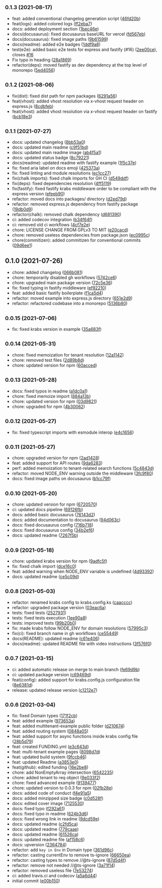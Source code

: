 ## <small>0.1.3 (2021-08-17)</small>

- feat: added conventional changelog generation script ([46fd20b](https://github.com/MicheleRiva/krabs/commit/46fd20b))
- feat(logs): added colored logs ([ff2eba7](https://github.com/MicheleRiva/krabs/commit/ff2eba7))
- docs: added deployment section ([1bec46e](https://github.com/MicheleRiva/krabs/commit/1bec46e))
- docs(docusaurus): fixed docusaurus baseURL for vercel ([fd567eb](https://github.com/MicheleRiva/krabs/commit/fd567eb))
- docs(docusaurus): fixed image paths ([9b61599](https://github.com/MicheleRiva/krabs/commit/9b61599))
- docs(readme): added e2e badges ([1ddf9a8](https://github.com/MicheleRiva/krabs/commit/1ddf9a8))
- test(e2e): added basic e2e tests for express and fastify (#16) ([2ee00ce](https://github.com/MicheleRiva/krabs/commit/2ee00ce)), closes [#16](https://github.com/MicheleRiva/krabs/issues/16)
- Fix typo in heading ([28a1869](https://github.com/MicheleRiva/krabs/commit/28a1869))
- refactor(deps): moved fastify as dev dependency at the top level of monorepo ([5ed4056](https://github.com/MicheleRiva/krabs/commit/5ed4056))

## <small>0.1.2 (2021-08-06)</small>

- fix(dist): fixed dist path for npm packages ([6291a56](https://github.com/MicheleRiva/krabs/commit/6291a56))
- feat(vhost): added vhost resolution via x-vhost request header on express.js ([8cdbfeb](https://github.com/MicheleRiva/krabs/commit/8cdbfeb))
- feat(vhost): added vhost resolution via x-vhost request header on fastify ([bcb18e3](https://github.com/MicheleRiva/krabs/commit/bcb18e3))

## <small>0.1.1 (2021-07-27)</small>

- docs: updated changelog ([8bb53a0](https://github.com/MicheleRiva/krabs/commit/8bb53a0))
- docs: updated main readme ([c9f51bd](https://github.com/MicheleRiva/krabs/commit/c9f51bd))
- docs: updated main readme image ([ab4f5a1](https://github.com/MicheleRiva/krabs/commit/ab4f5a1))
- docs: updated status badge ([8c79221](https://github.com/MicheleRiva/krabs/commit/8c79221))
- docs(readme): updated readme with fastify example ([1f5c37e](https://github.com/MicheleRiva/krabs/commit/1f5c37e))
- fix: fixed aria label on docs emoji ([425373a](https://github.com/MicheleRiva/krabs/commit/425373a))
- fix: fixed linting and module resolutions ([ec1cc27](https://github.com/MicheleRiva/krabs/commit/ec1cc27))
- fix(chalk imports): fixed chalk imports for GH CI ([d549ddf](https://github.com/MicheleRiva/krabs/commit/d549ddf))
- fix(deps): fixed dependencies resolution ([4ff5119](https://github.com/MicheleRiva/krabs/commit/4ff5119))
- fix(fastify): fixed fastify krabs middleware order to be compliant with the express version ([efeeb90](https://github.com/MicheleRiva/krabs/commit/efeeb90))
- refactor: moved docs into packages/ directory ([d2ed79d](https://github.com/MicheleRiva/krabs/commit/d2ed79d))
- refactor: removed express.js dependency from fastify package ([19db0d9](https://github.com/MicheleRiva/krabs/commit/19db0d9))
- refactor(chalk): removed chalk dependency ([d681390](https://github.com/MicheleRiva/krabs/commit/d681390))
- ci: added codecov integration ([b34f64f](https://github.com/MicheleRiva/krabs/commit/b34f64f))
- ci: removed old ci workflows ([4cf7e2e](https://github.com/MicheleRiva/krabs/commit/4cf7e2e))
- chore: LICENSE CHANGE FROM GPLv3 TO MIT ([e20cacd](https://github.com/MicheleRiva/krabs/commit/e20cacd))
- chore: removed useless dependencies from package.json ([ec0995c](https://github.com/MicheleRiva/krabs/commit/ec0995c))
- chore(commitizen): added commitizen for conventional commits ([09d6ee1](https://github.com/MicheleRiva/krabs/commit/09d6ee1))

## 0.1.0 (2021-07-26)

- chore: added changelog ([066b081](https://github.com/MicheleRiva/krabs/commit/066b081))
- chore: temporarily disabled gh workflows ([5742ce6](https://github.com/MicheleRiva/krabs/commit/5742ce6))
- chore: upgraded main package version ([72c5e36](https://github.com/MicheleRiva/krabs/commit/72c5e36))
- fix: fixed typing in fastify middleware ([ef92210](https://github.com/MicheleRiva/krabs/commit/ef92210))
- feat: added basic fastify boilerplate ([f1ca5d4](https://github.com/MicheleRiva/krabs/commit/f1ca5d4))
- refactor: moved example into express.js directory ([651e2d9](https://github.com/MicheleRiva/krabs/commit/651e2d9))
- refactor: refactored codebase into a monorepo ([5136b80](https://github.com/MicheleRiva/krabs/commit/5136b80))

## <small>0.0.15 (2021-07-06)</small>

- fix: fixed krabs version in example ([35a683f](https://github.com/MicheleRiva/krabs/commit/35a683f))

## <small>0.0.14 (2021-05-31)</small>

- chore: fixed memoization for tenant resolution ([12a1142](https://github.com/MicheleRiva/krabs/commit/12a1142))
- chore: removed test files ([2d89b8d](https://github.com/MicheleRiva/krabs/commit/2d89b8d))
- chore: updated version for npm ([60acced](https://github.com/MicheleRiva/krabs/commit/60acced))

## <small>0.0.13 (2021-05-28)</small>

- docs: fixed typos in readme ([a1dc0a1](https://github.com/MicheleRiva/krabs/commit/a1dc0a1))
- chore: fixed memoize import ([884a13b](https://github.com/MicheleRiva/krabs/commit/884a13b))
- chore: updated version for npm ([03d9821](https://github.com/MicheleRiva/krabs/commit/03d9821))
- chore: upgraded for npm ([4b30062](https://github.com/MicheleRiva/krabs/commit/4b30062))

## <small>0.0.12 (2021-05-27)</small>

- fix: fixed typescript imports with esmodule interop ([e4c1656](https://github.com/MicheleRiva/krabs/commit/e4c1656))

## <small>0.0.11 (2021-05-27)</small>

- chore: upgraded version for npm ([2ad1428](https://github.com/MicheleRiva/krabs/commit/2ad1428))
- feat: added support for API routes ([9da6283](https://github.com/MicheleRiva/krabs/commit/9da6283))
- perf: added memoization to tenant-related search functions ([5c4843d](https://github.com/MicheleRiva/krabs/commit/5c4843d))
- refactor: moved NODE_ENV warning outside the middleware ([3fc9f80](https://github.com/MicheleRiva/krabs/commit/3fc9f80))
- docs: fixed image paths on docusaurus ([b1cc79f](https://github.com/MicheleRiva/krabs/commit/b1cc79f))

## <small>0.0.10 (2021-05-20)</small>

- chore: updated version for npm ([6720570](https://github.com/MicheleRiva/krabs/commit/6720570))
- ci: updated docs pipeline ([69126fb](https://github.com/MicheleRiva/krabs/commit/69126fb))
- docs: added basic docusaurus ([76143d2](https://github.com/MicheleRiva/krabs/commit/76143d2))
- docs: added documentation to docusaurus ([94d063c](https://github.com/MicheleRiva/krabs/commit/94d063c))
- docs: fixed docusaurus config ([716b718](https://github.com/MicheleRiva/krabs/commit/716b718))
- docs: fixed docusaurus config ([34b2ef6](https://github.com/MicheleRiva/krabs/commit/34b2ef6))
- docs: updated readme ([7267f5b](https://github.com/MicheleRiva/krabs/commit/7267f5b))

## <small>0.0.9 (2021-05-18)</small>

- chore: updated krabs version for npm ([9adfc5f](https://github.com/MicheleRiva/krabs/commit/9adfc5f))
- fix: fixed chalk import ([dce16c0](https://github.com/MicheleRiva/krabs/commit/dce16c0))
- feat: added warning when NODE_ENV variable is undefined ([4d93392](https://github.com/MicheleRiva/krabs/commit/4d93392))
- docs: updated readme ([ce5c09d](https://github.com/MicheleRiva/krabs/commit/ce5c09d))

## <small>0.0.8 (2021-05-03)</small>

- refactor: renamed krabs config to krabs.config.ks ([caacccc](https://github.com/MicheleRiva/krabs/commit/caacccc))
- refactor: upgraded package version ([03eac6a](https://github.com/MicheleRiva/krabs/commit/03eac6a))
- tests: fixed tests ([2527931](https://github.com/MicheleRiva/krabs/commit/2527931))
- tests: fixed tests execution ([1ee90a8](https://github.com/MicheleRiva/krabs/commit/1ee90a8))
- tests: improved tests ([99b20b0](https://github.com/MicheleRiva/krabs/commit/99b20b0))
- fix: made krabs follow NODE_ENV for domain resolutions ([57995c3](https://github.com/MicheleRiva/krabs/commit/57995c3))
- fix(ci): fixed branch name in gh workflows ([ce55449](https://github.com/MicheleRiva/krabs/commit/ce55449))
- docs(README): updated readme ([c61e406](https://github.com/MicheleRiva/krabs/commit/c61e406))
- docs(readme): updated README file with video instructions ([3f576f0](https://github.com/MicheleRiva/krabs/commit/3f576f0))

## <small>0.0.7 (2021-03-15)</small>

- ci: added automatic release on merge to main branch ([fe69d9b](https://github.com/MicheleRiva/krabs/commit/fe69d9b))
- ci: updated package version ([c69469d](https://github.com/MicheleRiva/krabs/commit/c69469d))
- feat(config): added support for krabs.config.js configuration file ([8e6381d](https://github.com/MicheleRiva/krabs/commit/8e6381d))
- release: updated release version ([c1212e7](https://github.com/MicheleRiva/krabs/commit/c1212e7))

## <small>0.0.6 (2021-03-04)</small>

- fix: fixed Domain types ([171f2cb](https://github.com/MicheleRiva/krabs/commit/171f2cb))
- feat: added example ([973653a](https://github.com/MicheleRiva/krabs/commit/973653a))
- feat: added multitenant-example public folder ([d210674](https://github.com/MicheleRiva/krabs/commit/d210674))
- feat: added routing system ([0848a05](https://github.com/MicheleRiva/krabs/commit/0848a05))
- feat: added support for async functions inside krabs config file ([28b5d79](https://github.com/MicheleRiva/krabs/commit/28b5d79))
- feat: created FUNDING.yml ([e3c643d](https://github.com/MicheleRiva/krabs/commit/e3c643d))
- feat: multi-tenant example pages ([8098d7d](https://github.com/MicheleRiva/krabs/commit/8098d7d))
- feat: updated build system ([9fccb46](https://github.com/MicheleRiva/krabs/commit/9fccb46))
- feat: updated Readme ([a3853e0](https://github.com/MicheleRiva/krabs/commit/a3853e0))
- feat(github): edited funding ([16e2be8](https://github.com/MicheleRiva/krabs/commit/16e2be8))
- chore: add NonEmptyArray intersection ([6542235](https://github.com/MicheleRiva/krabs/commit/6542235))
- chore: added tenant to req object ([9e033f2](https://github.com/MicheleRiva/krabs/commit/9e033f2))
- chore: fixed advanced example ([9139477](https://github.com/MicheleRiva/krabs/commit/9139477))
- chore: updated version to 0.0.3 for npm ([02fb28e](https://github.com/MicheleRiva/krabs/commit/02fb28e))
- docs: added code of conduct ([f4e91a5](https://github.com/MicheleRiva/krabs/commit/f4e91a5))
- docs: added minzipped size badge ([c0d528f](https://github.com/MicheleRiva/krabs/commit/c0d528f))
- docs: edited cover image ([7125530](https://github.com/MicheleRiva/krabs/commit/7125530))
- docs: fixed typo ([f292a61](https://github.com/MicheleRiva/krabs/commit/f292a61))
- docs: fixed typo in readme ([624b3d6](https://github.com/MicheleRiva/krabs/commit/624b3d6))
- docs: fixed wrong link in readme ([9dcd59e](https://github.com/MicheleRiva/krabs/commit/9dcd59e))
- docs: updated readme ([c2fd5ca](https://github.com/MicheleRiva/krabs/commit/c2fd5ca))
- docs: updated readme ([779caae](https://github.com/MicheleRiva/krabs/commit/779caae))
- docs: updated readme ([61526ca](https://github.com/MicheleRiva/krabs/commit/61526ca))
- docs: updated readme file ([af158c6](https://github.com/MicheleRiva/krabs/commit/af158c6))
- docs: upversion ([2364784](https://github.com/MicheleRiva/krabs/commit/2364784))
- refactor: add `key in Env` in Domain type ([361d96c](https://github.com/MicheleRiva/krabs/commit/361d96c))
- refactor: casting currentEnv to remove ts-ignore ([66650ea](https://github.com/MicheleRiva/krabs/commit/66650ea))
- refactor: casting types to remove //@ts-ignore ([87d5d4f](https://github.com/MicheleRiva/krabs/commit/87d5d4f))
- refactor: remove not needed //@ts-ignore ([3a71f14](https://github.com/MicheleRiva/krabs/commit/3a71f14))
- refactor: removed useless file ([7e53274](https://github.com/MicheleRiva/krabs/commit/7e53274))
- ci: added travis.ci and codecov ([a5a6d44](https://github.com/MicheleRiva/krabs/commit/a5a6d44))
- initial commit ([e00b150](https://github.com/MicheleRiva/krabs/commit/e00b150))
